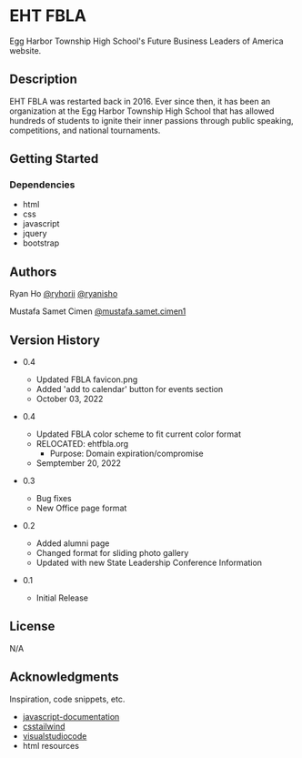 # EHT FBLA

Egg Harbor Township High School's Future Business Leaders of America website.
## Description

EHT FBLA was restarted back in 2016. Ever since then, it has been an organization at the Egg Harbor Township High School that has allowed hundreds of students to ignite their inner passions through public speaking, competitions, and national tournaments. 

## Getting Started

### Dependencies

* html
* css
* javascript
* jquery
* bootstrap

## Authors

Ryan Ho
[@ryhorii](https://twitter.com/ryhorii)
[@ryanisho](https://instagram.com/ryanisho)

Mustafa Samet Cimen
[@mustafa.samet.cimen1](https://instagram.com/mustafa.samet.cimen1)

## Version History

* 0.4
   * Updated FBLA favicon.png 
   * Added 'add to calendar' button for events section
   * October 03, 2022

* 0.4
   * Updated FBLA color scheme to fit current color format
   * RELOCATED: ehtfbla.org 
      * Purpose: Domain expiration/compromise
   * Semptember 20, 2022

* 0.3
    * Bug fixes
    * New Office page format

* 0.2
    * Added alumni page 
    * Changed format for sliding photo gallery
    * Updated with new State Leadership Conference Information

* 0.1
    * Initial Release

## License

N/A

## Acknowledgments

Inspiration, code snippets, etc.
* [javascript-documentation]([https://docs.djangoproject.com/en/4.1/](https://developer.mozilla.org/en-US/docs/Web/JavaScript))
* [csstailwind](https://tailwindcss.com/docs/installation)
* [visualstudiocode](https://code.visualstudio.com/)
* html resources
